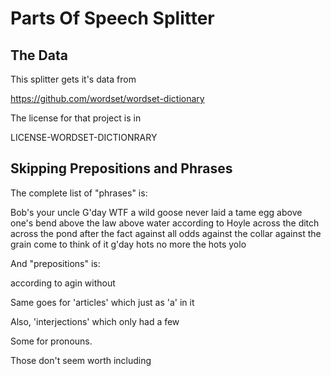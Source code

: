# Parts Of Speech Splitter

## The Data

This splitter gets it's data from

https://github.com/wordset/wordset-dictionary

The license for that project is in

LICENSE-WORDSET-DICTIONRARY


## Skipping Prepositions and Phrases

The complete list of "phrases" is:

Bob's your uncle
G'day
WTF
a wild goose never laid a tame egg
above one's bend
above the law
above water
according to Hoyle
across the ditch
across the pond
after the fact
against all odds
against the collar
against the grain
come to think of it
g'day
hots
no more
the hots
yolo

And "prepositions" is:

according to
agin
without

Same goes for 'articles' which just as 'a' in it

Also, 'interjections' which only had a few

Some for pronouns. 

Those don't seem worth including





